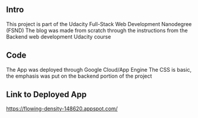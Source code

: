 ## Intro
This project is part of the Udacity Full-Stack Web Development Nanodegree (FSND) The blog was made from scratch through the instructions from the Backend web development Udacity course
## Code
The App was deployed through Google Cloud/App Engine
The CSS is basic, the emphasis was put on the backend portion of the project
## Link to Deployed App
https://flowing-density-148620.appspot.com/
